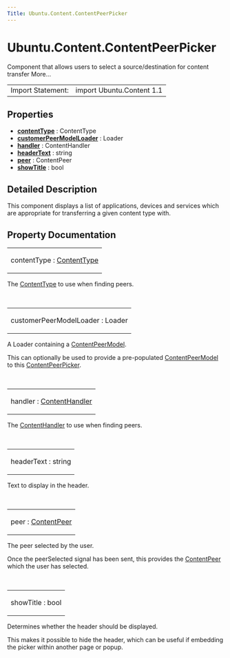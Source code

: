 ```yaml
---
Title: Ubuntu.Content.ContentPeerPicker
---
```


# Ubuntu.Content.ContentPeerPicker

<span class="subtitle"></span>
<!-- $$$ContentPeerPicker-brief -->
<p>Component that allows users to select a source/destination for content transfer More...</p>
<!-- @@@ContentPeerPicker -->
<table class="alignedsummary">
<tr><td class="memItemLeft rightAlign topAlign"> Import Statement:</td><td class="memItemRight bottomAlign"> import Ubuntu.Content 1.1</td></tr></table><ul>
</ul>
<h2 id="properties">Properties</h2>
<ul>
<li class="fn"><b><b><a href="#contentType-prop">contentType</a></b></b> : ContentType</li>
<li class="fn"><b><b><a href="#customerPeerModelLoader-prop">customerPeerModelLoader</a></b></b> : Loader</li>
<li class="fn"><b><b><a href="#handler-prop">handler</a></b></b> : ContentHandler</li>
<li class="fn"><b><b><a href="#headerText-prop">headerText</a></b></b> : string</li>
<li class="fn"><b><b><a href="#peer-prop">peer</a></b></b> : ContentPeer</li>
<li class="fn"><b><b><a href="#showTitle-prop">showTitle</a></b></b> : bool</li>
</ul>
<!-- $$$ContentPeerPicker-description -->
<h2 id="details">Detailed Description</h2>
</p>
<p>This component displays a list of applications, devices and services which are appropriate for transferring a given content type with.</p>
<!-- @@@ContentPeerPicker -->
<h2>Property Documentation</h2>
<!-- $$$contentType -->
<table class="qmlname"><tr valign="top" id="contentType-prop"><td class="tblQmlPropNode"><p><span class="name">contentType</span> : <span class="type"><a href="Ubuntu.Content.ContentType.md">ContentType</a></span></p></td></tr></table><p>The <a href="Ubuntu.Content.ContentType.md">ContentType</a> to use when finding peers.</p>
<!-- @@@contentType -->
<br/>
<!-- $$$customerPeerModelLoader -->
<table class="qmlname"><tr valign="top" id="customerPeerModelLoader-prop"><td class="tblQmlPropNode"><p><span class="name">customerPeerModelLoader</span> : <span class="type">Loader</span></p></td></tr></table><p>A Loader containing a <a href="Ubuntu.Content.ContentPeerModel.md">ContentPeerModel</a>.</p>
<p>This can optionally be used to provide a pre-populated <a href="Ubuntu.Content.ContentPeerModel.md">ContentPeerModel</a> to this <a href="index.html">ContentPeerPicker</a>.</p>
<!-- @@@customerPeerModelLoader -->
<br/>
<!-- $$$handler -->
<table class="qmlname"><tr valign="top" id="handler-prop"><td class="tblQmlPropNode"><p><span class="name">handler</span> : <span class="type"><a href="Ubuntu.Content.ContentHandler.md">ContentHandler</a></span></p></td></tr></table><p>The <a href="Ubuntu.Content.ContentHandler.md">ContentHandler</a> to use when finding peers.</p>
<!-- @@@handler -->
<br/>
<!-- $$$headerText -->
<table class="qmlname"><tr valign="top" id="headerText-prop"><td class="tblQmlPropNode"><p><span class="name">headerText</span> : <span class="type">string</span></p></td></tr></table><p>Text to display in the header.</p>
<!-- @@@headerText -->
<br/>
<!-- $$$peer -->
<table class="qmlname"><tr valign="top" id="peer-prop"><td class="tblQmlPropNode"><p><span class="name">peer</span> : <span class="type"><a href="Ubuntu.Content.ContentPeer.md">ContentPeer</a></span></p></td></tr></table><p>The peer selected by the user.</p>
<p>Once the peerSelected signal has been sent, this provides the <a href="Ubuntu.Content.ContentPeer.md">ContentPeer</a> which the user has selected.</p>
<!-- @@@peer -->
<br/>
<!-- $$$showTitle -->
<table class="qmlname"><tr valign="top" id="showTitle-prop"><td class="tblQmlPropNode"><p><span class="name">showTitle</span> : <span class="type">bool</span></p></td></tr></table><p>Determines whether the header should be displayed.</p>
<p>This makes it possible to hide the header, which can be useful if embedding the picker within another page or popup.</p>
<!-- @@@showTitle -->
<br/>
